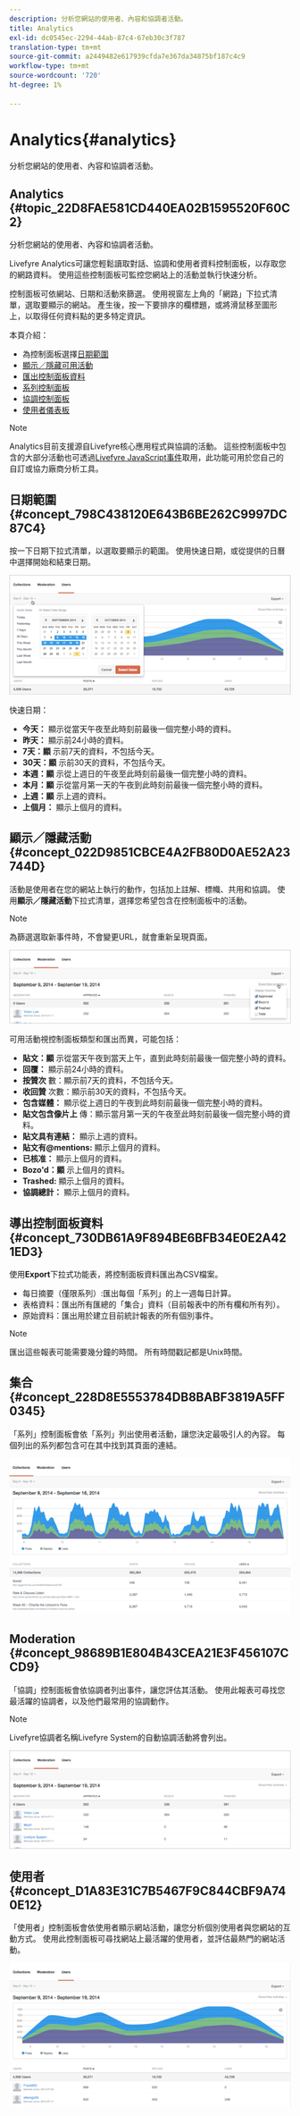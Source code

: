 ```yaml
---
description: 分析您網站的使用者、內容和協調者活動。
title: Analytics
exl-id: dc0545ec-2294-44ab-87c4-67eb30c3f787
translation-type: tm+mt
source-git-commit: a2449482e617939cfda7e367da34875bf187c4c9
workflow-type: tm+mt
source-wordcount: '720'
ht-degree: 1%

---
```


# Analytics{#analytics}

分析您網站的使用者、內容和協調者活動。

## Analytics {#topic_22D8FAE581CD440EA02B1595520F60C2}

分析您網站的使用者、內容和協調者活動。

Livefyre Analytics可讓您輕鬆讀取對話、協調和使用者資料控制面板，以存取您的網路資料。 使用這些控制面板可監控您網站上的活動並執行快速分析。

控制面板可依網站、日期和活動來篩選。 使用視窗左上角的「網路」下拉式清單，選取要顯示的網站。 產生後，按一下要排序的欄標題，或將滑鼠移至圖形上，以取得任何資料點的更多特定資訊。

本頁介紹：

* 為控制面板選擇[日期範圍](https://answers.livefyre.com/livefyre-studio-version-1/studio/analytics/#DateRange)
* [顯示／隱藏可用活動](https://answers.livefyre.com/livefyre-studio-version-1/studio/analytics/#ShowHideActivities)
* [匯出控制面板資料](https://answers.livefyre.com/livefyre-studio-version-1/studio/analytics/#ExportDashboardData)
* [系列控制面板](https://answers.livefyre.com/livefyre-studio-version-1/studio/analytics/#CollectionsDashboard)
* [協調控制面板](https://answers.livefyre.com/livefyre-studio-version-1/studio/analytics/#ModerationDashboard)
* [使用者儀表板](https://answers.livefyre.com/livefyre-studio-version-1/studio/analytics/#UsersDashboard)

>[!NOTE]
>
>Analytics目前支援源自Livefyre核心應用程式與協調的活動。 這些控制面板中包含的大部分活動也可透過[Livefyre JavaScript事件](https://answers.livefyre.com/developers/reference/app-customizations/javascript-events/)取用，此功能可用於您自己的自訂或協力廠商分析工具。

## 日期範圍 {#concept_798C438120E643B6BE262C9997DC87C4}

按一下日期下拉式清單，以選取要顯示的範圍。 使用快速日期，或從提供的日曆中選擇開始和結束日期。

![](assets/analytics-date-range.png)

快速日期：

* **今天：** 顯示從當天午夜至此時刻前最後一個完整小時的資料。
* **昨天：** 顯示前24小時的資料。
* **7天：顯** 示前7天的資料，不包括今天。
* **30天：顯** 示前30天的資料，不包括今天。
* **本週：顯** 示從上週日的午夜至此時刻前最後一個完整小時的資料。
* **本月：顯** 示從當月第一天的午夜到此時刻前最後一個完整小時的資料。
* **上週：顯** 示上週的資料。
* **上個月：** 顯示上個月的資料。

## 顯示／隱藏活動{#concept_022D9851CBCE4A2FB80D0AE52A23744D}

活動是使用者在您的網站上執行的動作，包括加上註解、標幟、共用和協調。 使用&#x200B;**顯示／隱藏活動**&#x200B;下拉式清單，選擇您希望包含在控制面板中的活動。

>[!NOTE]
>
>為篩選選取新事件時，不會變更URL，就會重新呈現頁面。

![](assets/analytics-show-hide-activities.png)

可用活動視控制面板類型和匯出而異，可能包括：

* **貼文：顯** 示從當天午夜到當天上午，直到此時刻前最後一個完整小時的資料。
* **回覆：** 顯示前24小時的資料。
* **按贊次** 數：顯示前7天的資料，不包括今天。
* **收回贊** 次數：顯示前30天的資料，不包括今天。
* **包含媒體：** 顯示從上週日的午夜到此時刻前最後一個完整小時的資料。
* **貼文包含像片上** 傳：顯示當月第一天的午夜至此時刻前最後一個完整小時的資料。
* **貼文具有連結：** 顯示上週的資料。
* **貼文有@mentions:** 顯示上個月的資料。
* **已核准：** 顯示上個月的資料。
* **Bozo&#39;d：顯** 示上個月的資料。
* **Trashed:** 顯示上個月的資料。
* **協調總計：** 顯示上個月的資料。

## 導出控制面板資料{#concept_730DB61A9F894BE6BFB34E0E2A421ED3}

使用&#x200B;**Export**&#x200B;下拉式功能表，將控制面板資料匯出為CSV檔案。

* 每日摘要（僅限系列）:匯出每個「系列」的上一週每日計算。
* 表格資料：匯出所有匯總的「集合」資料（目前報表中的所有欄和所有列）。
* 原始資料：匯出用於建立目前統計報表的所有個別事件。

>[!NOTE]
>
>匯出這些報表可能需要幾分鐘的時間。 所有時間戳記都是Unix時間。

## 集合 {#concept_228D8E5553784DB8BABF3819A5FF0345}

「系列」控制面板會依「系列」列出使用者活動，讓您決定最吸引人的內容。 每個列出的系列都包含可在其中找到其頁面的連結。

![](assets/analytics-collections.png)

## Moderation {#concept_98689B1E804B43CEA21E3F456107CCD9}

「協調」控制面板會依協調者列出事件，讓您評估其活動。 使用此報表可尋找您最活躍的協調者，以及他們最常用的協調動作。

>[!NOTE]
>
>Livefyre協調者名稱Livefyre System的自動協調活動將會列出。

![](assets/analytics-moderation.png)

## 使用者 {#concept_D1A83E31C7B5467F9C844CBF9A740E12}

「使用者」控制面板會依使用者顯示網站活動，讓您分析個別使用者與您網站的互動方式。 使用此控制面板可尋找網站上最活躍的使用者，並評估最熱門的網站活動。

![](assets/analytics-users.png)
